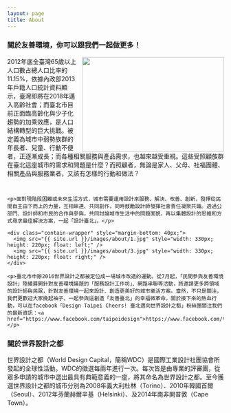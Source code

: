```yaml
---
layout: page
title: About
---
```


<section class="content-section">
  <h3 class="content-section-title red">關於友善環境，你可以跟我們一起做更多！<span class="content-section-title-tit"></span></h3>
  <div class="content-section-entry">
    <div class="contain-wrapper" style="margin-bottom: 40px;">
      <img src="{{ site.url }}/images/about/2.jpg" style="width: 330px; height: 220px; float: right; margin-left: 10px" />
      <p>2012年底全臺灣65歲以上人口數占總人口比率的11.15%，依據內政部2013年戶籍人口統計資料顯示，臺灣即將在2018年邁入高齡社會；而臺北市目前正面臨高齡化與少子化趨勢的加乘效應，是人口結構轉型的巨大挑戰。被定義為城市中弱勢族群的年長者、兒童、行動不便者，正逐漸成長；而各種相關服務與產品需求，也越來越受重視。這些受照顧族群在臺北這座城市的需求和問題是什麼？而照顧者，無論是家人、父母、社福團體、相關產品與服務業者，又該有怎樣的行動和做法？</p>
    </div>

    <p>面對現階段困難或未來生活方式，城市需要運用設計來服務、解決、改善、創新，發揮從民間自主由下而上的力量，互相串連、共同創作，同時鼓勵設計師發揮社會責任凝聚共識。透過公部門、設計師和市民的合作與參與，共同討論城市生活中的問題面貌，再以集體設計的思維和方式尋求最佳解決方案，一起「設計臺北」。</p>

    <div class="contain-wrapper" style="margin-bottom: 40px;">
      <img src="{{ site.url }}/images/about/1.jpg" style="width: 330px; height: 220px; float: left;" />
      <img src="{{ site.url }}/images/about/3.jpg" style="width: 330px; height: 220px; float: right;" />
    </div>

    <p>臺北市申辦2016世界設計之都被定位成一場城市改造的運動。從7月起，「民間參與友善環境設計」陸續展開針對友善環境議題的「服務設計工作坊」、網路串聯等活動，將邀請更多跨領域的設計師與民眾，針對友善環境一起來設計、創造更美好的城市樂活方案。當然，不只是關注，我們更歡迎大家挽起袖子、一起參與這創造「友善臺北」的幸福微革命。關於接下來的熱血行動，可以在facebook「Design Taipei Cheers! 臺北邁向世界設計之都」粉絲團關注我們的最新資訊：<a href="https://www.facebook.com/taipeidesign">https://www.facebook.com/taipeidesign</a></p>
  </div>
</section>

<section class="content-section">
  <h3 class="content-section-title red">關於世界設計之都<span class="content-section-title-tit"></span></h3>
  <div class="content-section-entry">
    <p>世界設計之都（World Design Capital，簡稱WDC）是國際工業設計社團協會所發起的全球性活動。WDC的徵選每兩年進行一次。每次皆是由專業的評審團，從眾多申請的城市中選出最具有典範意義的一座，將其命名為世界設計之都。至今獲選世界設計之都的城市分別為2008年義大利杜林（Torino）、2010年韓國首爾（Seoul）、2012年芬蘭赫爾辛基（Helsinki）、及2014年南非開普敦（Cape Town）。</p>
  </div>
</section>
